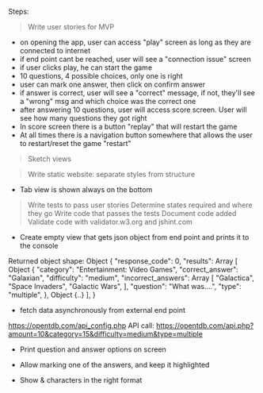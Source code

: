 Steps:
> Write user stories for MVP
- on opening the app, user can access "play" screen as long as they are connected to internet
- if end point cant be reached, user will see a "connection issue" screen
- if user clicks play, he can start the game
- 10 questions, 4 possible choices, only one is right
- user can mark one answer, then click on confirm answer
- if answer is correct, user will see a "correct" message, if not, they'll see a "wrong" msg and which choice was the correct one
- after answering 10 questions, user will access score screen. User will see how many questions they got right
- In score screen there is a button "replay" that will restart the game
- At all times there is a navigation button somewhere that allows the user to restart/reset the game "restart"

> Sketch views
 

> Write static website: separate styles from structure
- Tab view is shown always on the bottom

> Write tests to pass user stories
> Determine states required and where they go
> Write code that passes the tests
> Document code added
> Validate code with validator.w3.org and jshint.com

- Create empty view that gets json object from end point and prints it to the console

Returned object shape:
Object {
    "response_code": 0,
    "results": Array [
        Object {
            "category": "Entertainment: Video Games",
            "correct_answer": "Galaxian",
            "difficulty": "medium",
            "incorrect_answers": Array [
                "Galactica",
                "Space Invaders",
                "Galactic Wars",
            ],
            "question": "What was....",
            "type": "multiple",
        },
        Object {..}
    ],
}

- fetch data asynchronously from external end point

https://opentdb.com/api_config.php
API call: https://opentdb.com/api.php?amount=10&category=15&difficulty=medium&type=multiple

- Print question and answer options on screen
- Allow marking one of the answers, and keep it highlighted

- Show & characters in the right format